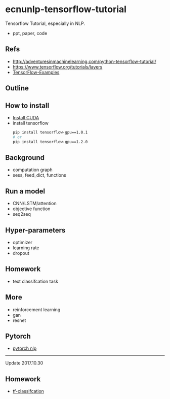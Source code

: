 # ecnunlp-tensorflow-tutorial

Tensorflow Tutorial, especially in NLP.

- ppt, paper, code

## Refs
- http://adventuresinmachinelearning.com/python-tensorflow-tutorial/
- https://www.tensorflow.org/tutorials/layers
- [TensorFlow-Examples](https://github.com/aymericdamien/TensorFlow-Examples)


## Outline

## How to install
- [Install CUDA](https://www.tensorflow.org/install/install_linux)
- install tensorflow
  ```bash
  pip install tensorflow-gpu==1.0.1
  # or
  pip install tensorflow-gpu==1.2.0
  ```

## Background

- computation graph
- sess, feed_dict, functions

## Run a model
  - CNN/LSTM/attention
  - objective function
  - seq2seq
  
## Hyper-parameters
  - optimizer
  - learning rate
  - dropout

## Homework
  - text classifcation task

## More
  - reinforcement learning
  - gan
  - resnet

## Pytorch
  - [pytorch nlp](http://pytorch.org/tutorials/beginner/deep_learning_nlp_tutorial.html)
  

---
Update 2017.10.30
## Homework
- [tf-classifcation](https://github.com/rgtjf/tf-classification)
